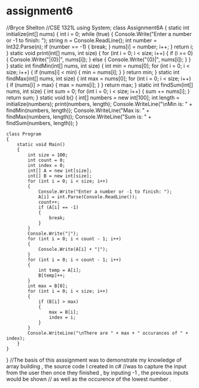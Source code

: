 # assignment6
//Bryce Shelton
//CSE 1321L
using System;
class Assignment6A
{
    static int initialize(int[] nums)
    {
        int i = 0;
        while (true)
        {
            Console.Write("Enter a number or -1 to finish: ");
            string n = Console.ReadLine();
            int number = Int32.Parse(n);
            if (number == -1)
            {
                break;
            }
            nums[i] = number;
            i++;
        }
        return i;
    }
    static void print(int[] nums, int size)
    {
        for (int i = 0; i < size; i++)
        {
            if (i == 0)
            {
                Console.Write("|{0}|", nums[i]);
            }
            else
            {
                Console.Write("{0}|", nums[i]);
            }
        }
    }
    static int findMin(int[] nums, int size)
    {
        int min = nums[0];
        for (int i = 0; i < size; i++)
        {
            if (nums[i] < min)
            {
                min = nums[i];
            }
        }
        return min;
    }
    static int findMax(int[] nums, int size)
    {
        int max = nums[0];
        for (int i = 0; i < size; i++)
        {
            if (nums[i] > max)
            {
                max = nums[i];
            }
        }
        return max;
    }
    static int findSum(int[] nums, int size)
    {
        int sum = 0;
        for (int i = 0; i < size; i++)
        {
            sum += nums[i];
        }
        return sum;
    }
    static void b()
    {
        int[] numbers = new int[100];
        int length = initialize(numbers);
        print(numbers, length);
        Console.WriteLine("\nMin is: " + findMin(numbers, length));
        Console.WriteLine("Max is: " + findMax(numbers, length));
        Console.WriteLine("Sum is: " + findSum(numbers, length));
    }

    class Program
    {
        static void Main()
        {
            int size = 100;
            int count = 0;
            int index = 0;
            int[] A = new int[size];
            int[] B = new int[size];
            for (int i = 0; i < size; i++)
            {
                Console.Write("Enter a number or -1 to finish: ");
                A[i] = int.Parse(Console.ReadLine());
                count++;
                if (A[i] == -1)
                {
                    break;
                }
            }
            Console.Write("|");
            for (int i = 0; i < count - 1; i++)
            {
                Console.Write(A[i] + "|");
            }
            for (int i = 0; i < count - 1; i++)
            {
                int temp = A[i];
                B[temp]++;
            }
            int max = B[0];
            for (int i = 0; i < size; i++)
            {
                if (B[i] > max)
                {
                    max = B[i];
                    index = i;
                }
            }
            Console.WriteLine("\nThere are " + max + " occurances of " + index);
        }
    }
}
//The basis of this asssignment was to demonstrate my knowledge of array building , the source code I created in c#
//was to capture the input from the user then once they finished , by inputing -1 , the previous inputs would be shown
// as well as the occurence of the lowest number . 
